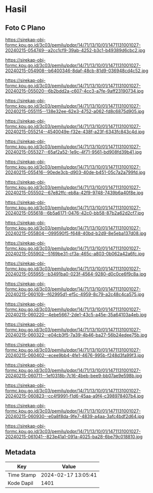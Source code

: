 # Hasil

## Foto C Plano

https://sirekap-obj-formc.kpu.go.id/3c03/pemilu/pdpr/14/71/13/10/01/1471131001027-20240215-054749--a2cc1cf9-39ab-4252-b3c1-b49389d6cbc2.jpg

https://sirekap-obj-formc.kpu.go.id/3c03/pemilu/pdpr/14/71/13/10/01/1471131001027-20240215-054908--b6400346-8daf-48cb-81d9-036948cd4c52.jpg

https://sirekap-obj-formc.kpu.go.id/3c03/pemilu/pdpr/14/71/13/10/01/1471131001027-20240215-055020--6b2bdd2a-c607-4cc3-a7fe-9aff23190734.jpg

https://sirekap-obj-formc.kpu.go.id/3c03/pemilu/pdpr/14/71/13/10/01/1471131001027-20240215-055115--138e32ee-62e3-4752-a062-fd8c6875d905.jpg

https://sirekap-obj-formc.kpu.go.id/3c03/pemilu/pdpr/14/71/13/10/01/1471131001027-20240215-055214--4540049e-f32e-438f-a23f-6343fc843c4d.jpg

https://sirekap-obj-formc.kpu.go.id/3c03/pemilu/pdpr/14/71/13/10/01/1471131001027-20240215-055327--65af2a52-1e9c-4f71-9561-bd908fd39b41.jpg

https://sirekap-obj-formc.kpu.go.id/3c03/pemilu/pdpr/14/71/13/10/01/1471131001027-20240215-055416--90ede3cb-d903-40de-b451-05c7a2a799fd.jpg

https://sirekap-obj-formc.kpu.go.id/3c03/pemilu/pdpr/14/71/13/10/01/1471131001027-20240215-055502--67e82ffc-eb8a-42f9-9748-7439b6a40f8e.jpg

https://sirekap-obj-formc.kpu.go.id/3c03/pemilu/pdpr/14/71/13/10/01/1471131001027-20240215-055618--6b5a6171-0476-42c0-bb58-87b2a62d2cf7.jpg

https://sirekap-obj-formc.kpu.go.id/3c03/pemilu/pdpr/14/71/13/10/01/1471131001027-20240215-055804--099590f5-f648-40bd-b2d9-8e5eba137d08.jpg

https://sirekap-obj-formc.kpu.go.id/3c03/pemilu/pdpr/14/71/13/10/01/1471131001027-20240215-055902--5169be31-cf3a-465c-a803-0b062a42a6fc.jpg

https://sirekap-obj-formc.kpu.go.id/3c03/pemilu/pdpr/14/71/13/10/01/1471131001027-20240215-055955--b3491ba0-023f-4564-9280-d0c0ce6f9c8a.jpg

https://sirekap-obj-formc.kpu.go.id/3c03/pemilu/pdpr/14/71/13/10/01/1471131001027-20240215-060109--f62995d1-ef5c-4959-8c79-a2c48c4ca575.jpg

https://sirekap-obj-formc.kpu.go.id/3c03/pemilu/pdpr/14/71/13/10/01/1471131001027-20240215-060220--4ebe5667-2de1-43c5-a45e-35a64103a4eb.jpg

https://sirekap-obj-formc.kpu.go.id/3c03/pemilu/pdpr/14/71/13/10/01/1471131001027-20240215-060322--e04cb3f5-7a39-4b46-ba27-56b24edee75b.jpg

https://sirekap-obj-formc.kpu.go.id/3c03/pemilu/pdpr/14/71/13/10/01/1471131001027-20240215-060402--ecee9bb4-4fe1-4676-995b-f248d3fa99f3.jpg

https://sirekap-obj-formc.kpu.go.id/3c03/pemilu/pdpr/14/71/13/10/01/1471131001027-20240215-060711--1ef0318b-7c16-4beb-bee9-bb07ae9e598b.jpg

https://sirekap-obj-formc.kpu.go.id/3c03/pemilu/pdpr/14/71/13/10/01/1471131001027-20240215-060823--cc4f9991-f1d6-45aa-a9f4-c398978407b4.jpg

https://sirekap-obj-formc.kpu.go.id/3c03/pemilu/pdpr/14/71/13/10/01/1471131001027-20240215-060930--e0a8f8da-9fe7-4839-a4aa-3afc4bdf2d64.jpg

https://sirekap-obj-formc.kpu.go.id/3c03/pemilu/pdpr/14/71/13/10/01/1471131001027-20240215-061041--823e41a1-091a-4025-ba28-6be79c018810.jpg


## Metadata

| Key        | Value               |
| ---------- | ------------------- |
| Time Stamp | 2024-02-17 13:05:41 |
| Kode Dapil | 1401                |




